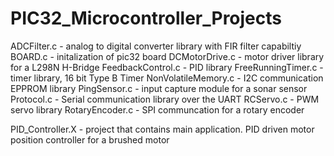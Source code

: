 # PIC32_Microcontroller_Projects
ADCFilter.c - analog to digital converter library with FIR filter capabiltiy
BOARD.c - initalization of pic32 board
DCMotorDrive.c - motor driver library for a L298N H-Bridge
FeedbackControl.c - PID library
FreeRunningTimer.c - timer library, 16 bit Type B Timer
NonVolatileMemory.c - I2C communication EPPROM library
PingSensor.c - input capture module for a sonar sensor
Protocol.c - Serial communication library over the UART
RCServo.c - PWM servo library
RotaryEncoder.c - SPI communcation for a rotary encoder

PID_Controller.X - project that contains main application. PID driven motor position controller for a brushed motor